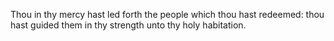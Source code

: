 Thou in thy mercy hast led forth the people which thou hast redeemed: thou hast guided them in thy strength unto thy holy habitation.
